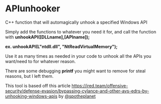 # APIunhooker
C++ function that will automagically unhook a specified Windows API

Simply add the functions to whatever you need it for, and call the function with <b>unhookAPI([DLLname],[APIname]);</b>

<b>ex. unhookAPI(L"ntdll.dll", "NtReadVirtualMemory"); </b>
  
Use it as many times as needed in your code to unhook all the APIs you want/need to for whatever reason.

There are some debugging <b>printf</b> you might want to remove for steal reasons, but I left them.

This tool is based off this article https://ired.team/offensive-security/defense-evasion/bypassing-cylance-and-other-avs-edrs-by-unhooking-windows-apis by [@spotheplanet](https://twitter.com/spotheplanet)
